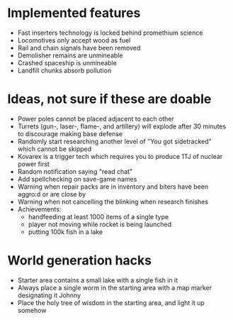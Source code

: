 # Implemented features

* Fast inserters technology is locked behind promethium science
* Locomotives only accept wood as fuel
* Rail and chain signals have been removed
* Demolisher remains are unmineable
* Crashed spaceship is unmineable
* Landfill chunks absorb pollution

# Ideas, not sure if these are doable

* Power poles cannot be placed adjacent to each other
* Turrets (gun-, laser-, flame-, and artillery) will explode after 30 minutes to discourage making base defense
* Randomly start researching another level of "You got sidetracked" which cannot be skipped
* Kovarex is a trigger tech which requires you to produce 1TJ of nuclear power first
* Random notification saying "read chat"
* Add spellchecking on save-game names
* Warning when repair packs are in inventory and biters have been aggro:d or are close by
* Warning when not cancelling the blinking when research finishes
* Achievements:
    * handfeeding at least 1000 items of a single type
    * player not moving while rocket is being launched
    * putting 100k fish in a lake

# World generation hacks

* Starter area contains a small lake with a single fish in it
* Always place a single worm in the starting area with a map marker designating it Johnny
* Place the holy tree of wisdom in the starting area, and light it up somehow